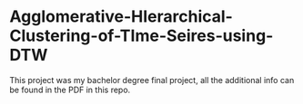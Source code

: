 # Agglomerative-HIerarchical-Clustering-of-TIme-Seires-using-DTW

This project was my bachelor degree final project, all the additional info can be found in the PDF in this repo.
